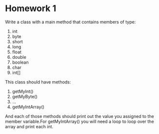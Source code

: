 # Homework 1

Write a class with a main method that contains members of type:

  1. int
  2. byte
  3. short
  4. long
  5. float
  6. double
  7. boolean
  8. char
  9. int[]
  
This class should have methods:

1. getMyInt()
2. getMyByte()
3. ...
9. getMyIntArray()

And each of those methods should print out the value you assigned to the member variable.For getMyIntArray() you will need a loop to loop over the array and print each int.
